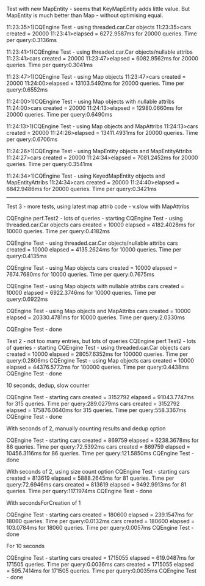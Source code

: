 Test with new MapEntity - seems that KeyMapEntity adds little value.
But MapEntity is much better than Map - without optimising equal.

11:23:35>1)CQEngine Test - using threaded.car.Car objects
11:23:35>cars created = 20000
11:23:41>elapsed = 6272.9587ms for 20000 queries. Time per query:0.3136ms

11:23:41>1)CQEngine Test - using threaded.car.Car objects/nullable attribs
11:23:41>cars created = 20000
11:23:47>elapsed = 6082.9562ms for 20000 queries. Time per query:0.3041ms

11:23:47>1)CQEngine Test - using Map objects
11:23:47>cars created = 20000
11:24:00>elapsed = 13103.5492ms for 20000 queries. Time per query:0.6552ms

11:24:00>1)CQEngine Test - using Map objects with nullable attribs
11:24:00>cars created = 20000
11:24:13>elapsed = 12980.0660ms for 20000 queries. Time per query:0.6490ms

11:24:13>1)CQEngine Test - using Map objects and MapAttribs
11:24:13>cars created = 20000
11:24:26>elapsed = 13411.4931ms for 20000 queries. Time per query:0.6706ms

11:24:26>1)CQEngine Test - using MapEntity objects and MapEntityAttribs
11:24:27>cars created = 20000
11:24:34>elapsed = 7081.2452ms for 20000 queries. Time per query:0.3541ms

11:24:34>1)CQEngine Test - using KeyedMapEntity objects and MapEntityAttribs
11:24:34>cars created = 20000
11:24:40>elapsed = 6842.9486ms for 20000 queries. Time per query:0.3421ms


---

Test 3 - more tests, using latest map attrib code - v.slow with MapAttribs

CQEngine perf.Test2 - lots of queries - starting
CQEngine Test - using threaded.car.Car objects
cars created = 10000
elapsed = 4182.4028ms for 10000 queries. Time per query:0.4182ms

CQEngine Test - using threaded.car.Car objects/nullable attribs
cars created = 10000
elapsed = 4135.2624ms for 10000 queries. Time per query:0.4135ms

CQEngine Test - using Map objects
cars created = 10000
elapsed = 7674.7680ms for 10000 queries. Time per query:0.7675ms

CQEngine Test - using Map objects with nullable attribs
cars created = 10000
elapsed = 6922.3746ms for 10000 queries. Time per query:0.6922ms

CQEngine Test - using Map objects and MapAttribs
cars created = 10000
elapsed = 20330.4781ms for 10000 queries. Time per query:2.0330ms

CQEngine Test - done


Test 2 - not too many entries, but lots of queries
CQEngine perf.Test2 - lots of queries - starting
CQEngine Test - using threaded.car.Car objects
cars created = 10000
elapsed = 28057.6352ms for 100000 queries. Time per query:0.2806ms
CQEngine Test - using Map objects
cars created = 10000
elapsed = 44376.5772ms for 100000 queries. Time per query:0.4438ms
CQEngine Test - done


10 seconds, dedup, slow counter

CQEngine Test - starting
cars created = 3152792
elapsed = 91043.7747ms for 315 queries. Time per query:289.0279ms
cars created = 3152792
elapsed = 175876.0640ms for 315 queries. Time per query:558.3367ms
CQEngine Test - done


With seconds of 2, manually counting results and dedup option

CQEngine Test - starting
cars created = 869759
elapsed = 6238.3678ms for 86 queries. Time per query:72.5392ms
cars created = 869759
elapsed = 10456.3116ms for 86 queries. Time per query:121.5850ms
CQEngine Test - done

With seconds of 2, using size count option
CQEngine Test - starting
cars created = 813619
elapsed = 5888.2645ms for 81 queries. Time per query:72.6946ms
cars created = 813619
elapsed = 9492.9913ms for 81 queries. Time per query:117.1974ms
CQEngine Test - done


With secondsForCreation of 1

CQEngine Test - starting
cars created = 180600
elapsed = 239.1547ms for 18060 queries. Time per query:0.0132ms
cars created = 180600
elapsed = 103.0784ms for 18060 queries. Time per query:0.0057ms
CQEngine Test - done

For 10 seconds

CQEngine Test - starting
cars created = 1715055
elapsed = 619.0487ms for 171505 queries. Time per query:0.0036ms
cars created = 1715055
elapsed = 595.7414ms for 171505 queries. Time per query:0.0035ms
CQEngine Test - done

